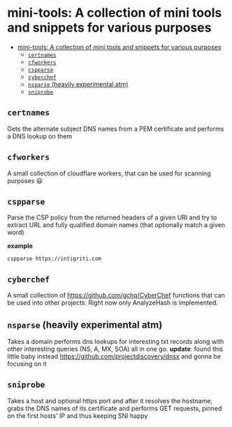 # mini-tools: A collection of mini tools and snippets for various purposes
- [mini-tools: A collection of mini tools and snippets for various purposes](#mini-tools-a-collection-of-mini-tools-and-snippets-for-various-purposes)
  - [`certnames`](#certnames)
  - [`cfworkers`](#cfworkers)
  - [`cspparse`](#cspparse)
  - [`cyberchef`](#cyberchef)
  - [`nsparse` (heavily experimental atm)](#nsparse-heavily-experimental-atm)
  - [`sniprobe`](#sniprobe)

## `certnames`
Gets the alternate subject DNS names from a PEM certificate
and performs a DNS lookup on them


## `cfworkers`
A small collection of cloudflare workers, that can be used
for scanning purposes :smiley:


## `cspparse`
Parse the CSP policy from the returned headers of a given URI
and try to extract URL and fully qualified domain names (that
optionally match a given word)

**example**
```
cspparse https://intigriti.com
```


## `cyberchef`
A small collection of https://github.com/gchq/CyberChef functions
that can be used into other projects. Right now only AnalyzeHash
is implemented.


## `nsparse` (heavily experimental atm)
Takes a domain performs dns lookups for interesting txt records
along with other interesting queries (NS, A, MX, SOA) all in one go.
**update**: found this little baby instead https://github.com/projectdiscovery/dnsx and gonna be focusing on it


## `sniprobe`
Takes a host and optional https port and after it resolves the hostname,
grabs the DNS names of its certificate and performs GET requests, pinned
on the first hosts' IP and thus keeping SNI happy
